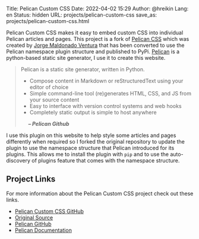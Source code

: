Title: Pelican Custom CSS
Date: 2022-04-02 15:29
Author: @hreikin
Lang: en
Status: hidden
URL: projects/pelican-custom-css
save_as: projects/pelican-custom-css.html

Pelican Custom CSS makes it easy to embed custom CSS into individual Pelican articles and pages. This project is a fork of [Pelican CSS](https://notabug.org/jorgesumle/pelican-css) which was created by [Jorge Maldonado Ventura](https://notabug.org/jorgesumle) that has been converted to use the Pelican namespace plugin structure and published to PyPi. [Pelican](https://github.com/getpelican/pelican) is a python-based static site generator, I use it to create this website.

> Pelican is a static site generator, written in Python.
> 
> -  Compose content in Markdown or reStructuredText using your editor of choice
> -  Simple command-line tool (re)generates HTML, CSS, and JS from your source content
> -  Easy to interface with version control systems and web hooks
> -  Completely static output is simple to host anywhere
>
> &nbsp;&nbsp;&nbsp;&nbsp; **<cite>&ndash; Pelican Github</cite>**

I use this plugin on this website to help style some articles and pages differently when required so I forked the original repository to update the plugin to use the namespace structure that Pelican introduced for its plugins. This allows me to install the plugin with `pip` and to use the auto-discovery of plugins feature that comes with the namespace structure.

## Project Links

For more information about the Pelican Custom CSS project check out these links.

- [Pelican Custom CSS GitHub](https://github.com/hreikin/pelican-custom-css)
- [Original Source](https://notabug.org/jorgesumle/pelican-css)
- [Pelican GitHub](https://github.com/getpelican/pelican)
- [Pelican Documentation](https://docs.getpelican.com/en/latest/)
